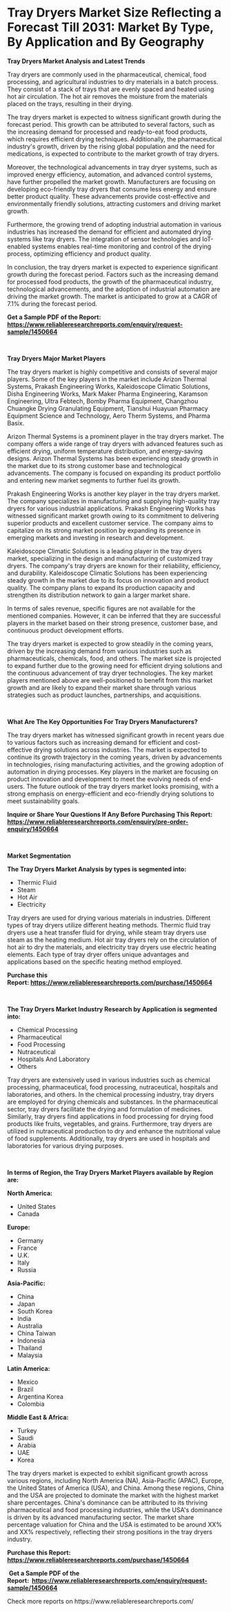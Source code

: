 <p><h1>Tray Dryers Market Size Reflecting a Forecast Till 2031: Market By Type, By Application and By Geography</h1></p><p><strong>Tray Dryers Market Analysis and Latest Trends</strong></p>
<p><p>Tray dryers are commonly used in the pharmaceutical, chemical, food processing, and agricultural industries to dry materials in a batch process. They consist of a stack of trays that are evenly spaced and heated using hot air circulation. The hot air removes the moisture from the materials placed on the trays, resulting in their drying.</p><p>The tray dryers market is expected to witness significant growth during the forecast period. This growth can be attributed to several factors, such as the increasing demand for processed and ready-to-eat food products, which requires efficient drying techniques. Additionally, the pharmaceutical industry's growth, driven by the rising global population and the need for medications, is expected to contribute to the market growth of tray dryers.</p><p>Moreover, the technological advancements in tray dryer systems, such as improved energy efficiency, automation, and advanced control systems, have further propelled the market growth. Manufacturers are focusing on developing eco-friendly tray dryers that consume less energy and ensure better product quality. These advancements provide cost-effective and environmentally friendly solutions, attracting customers and driving market growth.</p><p>Furthermore, the growing trend of adopting industrial automation in various industries has increased the demand for efficient and automated drying systems like tray dryers. The integration of sensor technologies and IoT-enabled systems enables real-time monitoring and control of the drying process, optimizing efficiency and product quality.</p><p>In conclusion, the tray dryers market is expected to experience significant growth during the forecast period. Factors such as the increasing demand for processed food products, the growth of the pharmaceutical industry, technological advancements, and the adoption of industrial automation are driving the market growth. The market is anticipated to grow at a CAGR of 7.1% during the forecast period.</p></p>
<p><strong>Get a Sample PDF of the Report:&nbsp; <a href="https://www.reliableresearchreports.com/enquiry/request-sample/1450664">https://www.reliableresearchreports.com/enquiry/request-sample/1450664</a></strong></p>
<p>&nbsp;</p>
<p><strong>Tray Dryers Major Market Players</strong></p>
<p><p>The tray dryers market is highly competitive and consists of several major players. Some of the key players in the market include Arizon Thermal Systems, Prakash Engineering Works, Kaleidoscope Climatic Solutions, Disha Engineering Works, Mark Maker Pharma Engineering, Karamson Engineering, Ultra Febtech, Bomby Pharma Equipment, Changzhou Chuangke Drying Granulating Equipment, Tianshui Huayuan Pharmacy Equipment Science and Technology, Aero Therm Systems, and Pharma Basix.</p><p>Arizon Thermal Systems is a prominent player in the tray dryers market. The company offers a wide range of tray dryers with advanced features such as efficient drying, uniform temperature distribution, and energy-saving designs. Arizon Thermal Systems has been experiencing steady growth in the market due to its strong customer base and technological advancements. The company is focused on expanding its product portfolio and entering new market segments to further fuel its growth. </p><p>Prakash Engineering Works is another key player in the tray dryers market. The company specializes in manufacturing and supplying high-quality tray dryers for various industrial applications. Prakash Engineering Works has witnessed significant market growth owing to its commitment to delivering superior products and excellent customer service. The company aims to capitalize on its strong market position by expanding its presence in emerging markets and investing in research and development.</p><p>Kaleidoscope Climatic Solutions is a leading player in the tray dryers market, specializing in the design and manufacturing of customized tray dryers. The company's tray dryers are known for their reliability, efficiency, and durability. Kaleidoscope Climatic Solutions has been experiencing steady growth in the market due to its focus on innovation and product quality. The company plans to expand its production capacity and strengthen its distribution network to gain a larger market share.</p><p>In terms of sales revenue, specific figures are not available for the mentioned companies. However, it can be inferred that they are successful players in the market based on their strong presence, customer base, and continuous product development efforts.</p><p>The tray dryers market is expected to grow steadily in the coming years, driven by the increasing demand from various industries such as pharmaceuticals, chemicals, food, and others. The market size is projected to expand further due to the growing need for efficient drying solutions and the continuous advancement of tray dryer technologies. The key market players mentioned above are well-positioned to benefit from this market growth and are likely to expand their market share through various strategies such as product launches, partnerships, and acquisitions.</p></p>
<p>&nbsp;</p>
<p><strong>What Are The Key Opportunities For Tray Dryers Manufacturers?</strong></p>
<p><p>The tray dryers market has witnessed significant growth in recent years due to various factors such as increasing demand for efficient and cost-effective drying solutions across industries. The market is expected to continue its growth trajectory in the coming years, driven by advancements in technologies, rising manufacturing activities, and the growing adoption of automation in drying processes. Key players in the market are focusing on product innovation and development to meet the evolving needs of end-users. The future outlook of the tray dryers market looks promising, with a strong emphasis on energy-efficient and eco-friendly drying solutions to meet sustainability goals.</p></p>
<p><strong>Inquire or Share Your Questions If Any Before Purchasing This Report: <a href="https://www.reliableresearchreports.com/enquiry/pre-order-enquiry/1450664">https://www.reliableresearchreports.com/enquiry/pre-order-enquiry/1450664</a></strong></p>
<p>&nbsp;</p>
<p><strong>Market Segmentation</strong></p>
<p><strong>The Tray Dryers Market Analysis by types is segmented into:</strong></p>
<p><ul><li>Thermic Fluid</li><li>Steam</li><li>Hot Air</li><li>Electricity</li></ul></p>
<p><p>Tray dryers are used for drying various materials in industries. Different types of tray dryers utilize different heating methods. Thermic fluid tray dryers use a heat transfer fluid for drying, while steam tray dryers use steam as the heating medium. Hot air tray dryers rely on the circulation of hot air to dry the materials, and electricity tray dryers use electric heating elements. Each type of tray dryer offers unique advantages and applications based on the specific heating method employed.</p></p>
<p><strong>Purchase this Report:&nbsp;<a href="https://www.reliableresearchreports.com/purchase/1450664">https://www.reliableresearchreports.com/purchase/1450664</a></strong></p>
<p>&nbsp;</p>
<p><strong>The Tray Dryers Market Industry Research by Application is segmented into:</strong></p>
<p><ul><li>Chemical Processing</li><li>Pharmaceutical</li><li>Food Processing</li><li>Nutraceutical</li><li>Hospitals And Laboratory</li><li>Others</li></ul></p>
<p><p>Tray dryers are extensively used in various industries such as chemical processing, pharmaceutical, food processing, nutraceutical, hospitals and laboratories, and others. In the chemical processing industry, tray dryers are employed for drying chemicals and substances. In the pharmaceutical sector, tray dryers facilitate the drying and formulation of medicines. Similarly, tray dryers find applications in food processing for drying food products like fruits, vegetables, and grains. Furthermore, tray dryers are utilized in nutraceutical production to dry and enhance the nutritional value of food supplements. Additionally, tray dryers are used in hospitals and laboratories for various drying purposes.</p></p>
<p>&nbsp;</p>
<p><strong>In terms of Region, the Tray Dryers Market Players available by Region are:</strong></p>
<p>
    <p> <strong> North America: </strong>
        <ul>
            <li>United States</li>
            <li>Canada</li>
        </ul>
        </p> 
    <p> <strong> Europe: </strong>
        <ul>
            <li>Germany</li>
            <li>France</li>
            <li>U.K.</li>
            <li>Italy</li>
            <li>Russia</li>
        </ul>
        </p> 
    <p> <strong> Asia-Pacific: </strong>
        <ul>
            <li>China</li>
            <li>Japan</li>
            <li>South Korea</li>
            <li>India</li>
            <li>Australia</li>
            <li>China Taiwan</li>
            <li>Indonesia</li>
            <li>Thailand</li>
            <li>Malaysia</li>
        </ul>
        </p> 
    <p> <strong> Latin America: </strong>
        <ul>
            <li>Mexico</li>
            <li>Brazil</li>
            <li>Argentina Korea</li>
            <li>Colombia</li>
        </ul>
        </p> 
    <p> <strong> Middle East & Africa: </strong>
        <ul>
            <li>Turkey</li>
            <li>Saudi</li>
            <li>Arabia</li>
            <li>UAE</li>
            <li>Korea</li>
        </ul>
    </p>
    </p>
<p><p>The tray dryers market is expected to exhibit significant growth across various regions, including North America (NA), Asia-Pacific (APAC), Europe, the United States of America (USA), and China. Among these regions, China and the USA are projected to dominate the market with the highest market share percentages. China's dominance can be attributed to its thriving pharmaceutical and food processing industries, while the USA's dominance is driven by its advanced manufacturing sector. The market share percentage valuation for China and the USA is estimated to be around XX% and XX% respectively, reflecting their strong positions in the tray dryers industry.</p></p>
<p><strong>Purchase this Report: <a href="https://www.reliableresearchreports.com/purchase/1450664">https://www.reliableresearchreports.com/purchase/1450664</a></strong></p>
<p>&nbsp;<strong>Get a Sample PDF of the Report:&nbsp;&nbsp;<a href="https://www.reliableresearchreports.com/enquiry/request-sample/1450664">https://www.reliableresearchreports.com/enquiry/request-sample/1450664</a></strong></p>
<p><strong></strong></p>
<p>Check more reports on https://www.reliableresearchreports.com/</p>